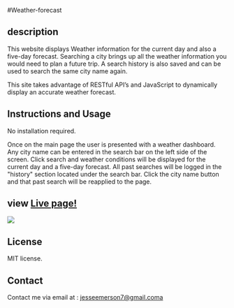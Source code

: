 #Weather-forecast

## description

This website displays Weather information for the current day and also a five-day forecast. Searching a city brings up all the weather information you would need to plan a future trip. A search history is also saved and can be used to search the same city name again.

This site takes advantage of RESTful API’s and JavaScript to dynamically display an accurate weather forecast.

## Instructions and Usage

No installation required.

Once on the main page the user is presented with a weather dashboard. Any city name can be entered in the search bar on the left side of the screen. Click search and weather conditions will be displayed for the current day and a five-day forecast. All past searches will be logged in the "history" section located under the search bar. Click the city name button and that past search will be reapplied to the page.

## view <a href="https://jesseemerson7.github.io/weather-forecast/">Live page!</a>

 <img src="./assets/images/Screenshot Screenshot 2023-04-09 224056.png">

## License

MIT license.

## Contact

Contact me via email at : <a href="mailto:jesseemerson7@gmail.com">jesseemerson7@gmail.coma</a>

